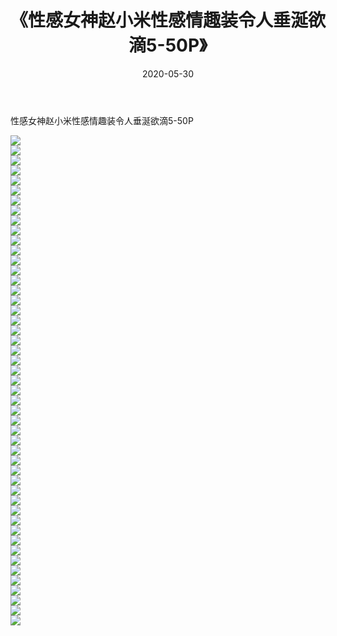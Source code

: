 ﻿---
layout: post
title:  《性感女神赵小米性感情趣装令人垂涎欲滴5-50P》
date:   2020-05-30
img: http://img.660000.xyz/Sharelink/性感/2020/性感女神赵小米性感情趣装令人垂涎欲滴5-50P/000.jpg
categories: [美女, 清纯, 唯美]
---

性感女神赵小米性感情趣装令人垂涎欲滴5-50P

  ![](http://img.660000.xyz/Sharelink/性感/2020/性感女神赵小米性感情趣装令人垂涎欲滴5-50P/001.jpg) <br> ![](http://img.660000.xyz/Sharelink/性感/2020/性感女神赵小米性感情趣装令人垂涎欲滴5-50P/002.jpg) <br> ![](http://img.660000.xyz/Sharelink/性感/2020/性感女神赵小米性感情趣装令人垂涎欲滴5-50P/003.jpg) <br> ![](http://img.660000.xyz/Sharelink/性感/2020/性感女神赵小米性感情趣装令人垂涎欲滴5-50P/004.jpg) <br> ![](http://img.660000.xyz/Sharelink/性感/2020/性感女神赵小米性感情趣装令人垂涎欲滴5-50P/005.jpg) <br> ![](http://img.660000.xyz/Sharelink/性感/2020/性感女神赵小米性感情趣装令人垂涎欲滴5-50P/006.jpg) <br> ![](http://img.660000.xyz/Sharelink/性感/2020/性感女神赵小米性感情趣装令人垂涎欲滴5-50P/007.jpg) <br> ![](http://img.660000.xyz/Sharelink/性感/2020/性感女神赵小米性感情趣装令人垂涎欲滴5-50P/008.jpg) <br> ![](http://img.660000.xyz/Sharelink/性感/2020/性感女神赵小米性感情趣装令人垂涎欲滴5-50P/009.jpg) <br> ![](http://img.660000.xyz/Sharelink/性感/2020/性感女神赵小米性感情趣装令人垂涎欲滴5-50P/010.jpg) <br> ![](http://img.660000.xyz/Sharelink/性感/2020/性感女神赵小米性感情趣装令人垂涎欲滴5-50P/011.jpg) <br> ![](http://img.660000.xyz/Sharelink/性感/2020/性感女神赵小米性感情趣装令人垂涎欲滴5-50P/012.jpg) <br> ![](http://img.660000.xyz/Sharelink/性感/2020/性感女神赵小米性感情趣装令人垂涎欲滴5-50P/013.jpg) <br> ![](http://img.660000.xyz/Sharelink/性感/2020/性感女神赵小米性感情趣装令人垂涎欲滴5-50P/014.jpg) <br> ![](http://img.660000.xyz/Sharelink/性感/2020/性感女神赵小米性感情趣装令人垂涎欲滴5-50P/015.jpg) <br> ![](http://img.660000.xyz/Sharelink/性感/2020/性感女神赵小米性感情趣装令人垂涎欲滴5-50P/016.jpg) <br> ![](http://img.660000.xyz/Sharelink/性感/2020/性感女神赵小米性感情趣装令人垂涎欲滴5-50P/017.jpg) <br> ![](http://img.660000.xyz/Sharelink/性感/2020/性感女神赵小米性感情趣装令人垂涎欲滴5-50P/018.jpg) <br> ![](http://img.660000.xyz/Sharelink/性感/2020/性感女神赵小米性感情趣装令人垂涎欲滴5-50P/019.jpg) <br> ![](http://img.660000.xyz/Sharelink/性感/2020/性感女神赵小米性感情趣装令人垂涎欲滴5-50P/020.jpg) <br> ![](http://img.660000.xyz/Sharelink/性感/2020/性感女神赵小米性感情趣装令人垂涎欲滴5-50P/021.jpg) <br> ![](http://img.660000.xyz/Sharelink/性感/2020/性感女神赵小米性感情趣装令人垂涎欲滴5-50P/022.jpg) <br> ![](http://img.660000.xyz/Sharelink/性感/2020/性感女神赵小米性感情趣装令人垂涎欲滴5-50P/023.jpg) <br> ![](http://img.660000.xyz/Sharelink/性感/2020/性感女神赵小米性感情趣装令人垂涎欲滴5-50P/024.jpg) <br> ![](http://img.660000.xyz/Sharelink/性感/2020/性感女神赵小米性感情趣装令人垂涎欲滴5-50P/025.jpg) <br> ![](http://img.660000.xyz/Sharelink/性感/2020/性感女神赵小米性感情趣装令人垂涎欲滴5-50P/026.jpg) <br> ![](http://img.660000.xyz/Sharelink/性感/2020/性感女神赵小米性感情趣装令人垂涎欲滴5-50P/027.jpg) <br> ![](http://img.660000.xyz/Sharelink/性感/2020/性感女神赵小米性感情趣装令人垂涎欲滴5-50P/028.jpg) <br> ![](http://img.660000.xyz/Sharelink/性感/2020/性感女神赵小米性感情趣装令人垂涎欲滴5-50P/029.jpg) <br> ![](http://img.660000.xyz/Sharelink/性感/2020/性感女神赵小米性感情趣装令人垂涎欲滴5-50P/030.jpg) <br> ![](http://img.660000.xyz/Sharelink/性感/2020/性感女神赵小米性感情趣装令人垂涎欲滴5-50P/031.jpg) <br> ![](http://img.660000.xyz/Sharelink/性感/2020/性感女神赵小米性感情趣装令人垂涎欲滴5-50P/032.jpg) <br> ![](http://img.660000.xyz/Sharelink/性感/2020/性感女神赵小米性感情趣装令人垂涎欲滴5-50P/033.jpg) <br> ![](http://img.660000.xyz/Sharelink/性感/2020/性感女神赵小米性感情趣装令人垂涎欲滴5-50P/034.jpg) <br> ![](http://img.660000.xyz/Sharelink/性感/2020/性感女神赵小米性感情趣装令人垂涎欲滴5-50P/035.jpg) <br> ![](http://img.660000.xyz/Sharelink/性感/2020/性感女神赵小米性感情趣装令人垂涎欲滴5-50P/036.jpg) <br> ![](http://img.660000.xyz/Sharelink/性感/2020/性感女神赵小米性感情趣装令人垂涎欲滴5-50P/037.jpg) <br> ![](http://img.660000.xyz/Sharelink/性感/2020/性感女神赵小米性感情趣装令人垂涎欲滴5-50P/038.jpg) <br> ![](http://img.660000.xyz/Sharelink/性感/2020/性感女神赵小米性感情趣装令人垂涎欲滴5-50P/039.jpg) <br> ![](http://img.660000.xyz/Sharelink/性感/2020/性感女神赵小米性感情趣装令人垂涎欲滴5-50P/040.jpg) <br> ![](http://img.660000.xyz/Sharelink/性感/2020/性感女神赵小米性感情趣装令人垂涎欲滴5-50P/041.jpg) <br> ![](http://img.660000.xyz/Sharelink/性感/2020/性感女神赵小米性感情趣装令人垂涎欲滴5-50P/042.jpg) <br> ![](http://img.660000.xyz/Sharelink/性感/2020/性感女神赵小米性感情趣装令人垂涎欲滴5-50P/043.jpg) <br> ![](http://img.660000.xyz/Sharelink/性感/2020/性感女神赵小米性感情趣装令人垂涎欲滴5-50P/044.jpg) <br> ![](http://img.660000.xyz/Sharelink/性感/2020/性感女神赵小米性感情趣装令人垂涎欲滴5-50P/045.jpg) <br> ![](http://img.660000.xyz/Sharelink/性感/2020/性感女神赵小米性感情趣装令人垂涎欲滴5-50P/046.jpg) <br> ![](http://img.660000.xyz/Sharelink/性感/2020/性感女神赵小米性感情趣装令人垂涎欲滴5-50P/047.jpg) <br> ![](http://img.660000.xyz/Sharelink/性感/2020/性感女神赵小米性感情趣装令人垂涎欲滴5-50P/048.jpg) <br> ![](http://img.660000.xyz/Sharelink/性感/2020/性感女神赵小米性感情趣装令人垂涎欲滴5-50P/049.jpg) <br>